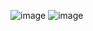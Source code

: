 
![image](https://github.com/user-attachments/assets/24391d42-09d0-4ee4-b2d9-a03dc75c747a)
![image](https://github.com/user-attachments/assets/45e8e76f-dfd5-4002-a166-d2d18881a84d)
